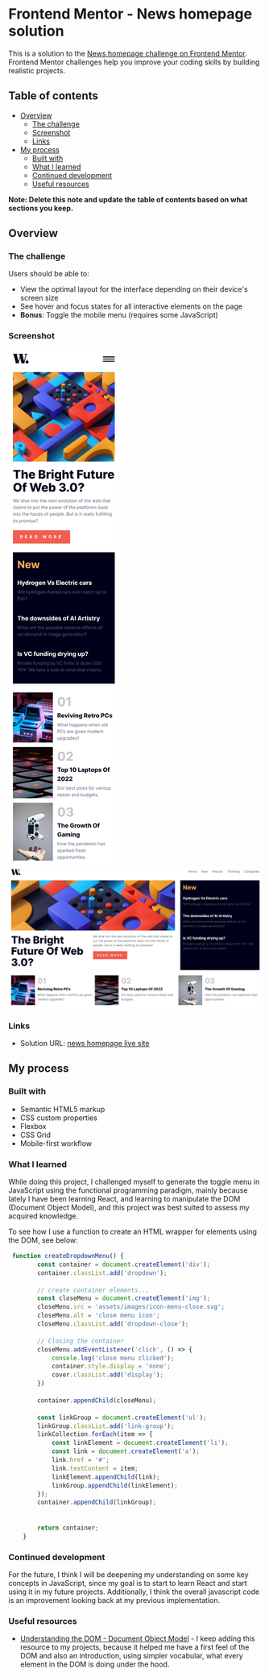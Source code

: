 # Frontend Mentor - News homepage solution

This is a solution to the [News homepage challenge on Frontend Mentor](https://www.frontendmentor.io/challenges/news-homepage-H6SWTa1MFl). Frontend Mentor challenges help you improve your coding skills by building realistic projects. 

## Table of contents

- [Overview](#overview)
  - [The challenge](#the-challenge)
  - [Screenshot](#screenshot)
  - [Links](#links)
- [My process](#my-process)
  - [Built with](#built-with)
  - [What I learned](#what-i-learned)
  - [Continued development](#continued-development)
  - [Useful resources](#useful-resources)

**Note: Delete this note and update the table of contents based on what sections you keep.**

## Overview

### The challenge

Users should be able to:

- View the optimal layout for the interface depending on their device's screen size
- See hover and focus states for all interactive elements on the page
- **Bonus**: Toggle the mobile menu (requires some JavaScript)

### Screenshot

![](design/mobile-layout.png)
![](design/desktop-layout.png)

### Links

- Solution URL: [news homepage live site](https://disney-banje.github.io/news-homepage-main/)

## My process

### Built with

- Semantic HTML5 markup
- CSS custom properties
- Flexbox
- CSS Grid
- Mobile-first workflow

### What I learned

While doing this project, I challenged myself to generate the toggle menu in JavaScript using the functional programming paradigm, mainly because lately I have been learning React, and learning to manipulate the DOM (Document Object Model), and this project was best suited to assess my acquired knowledge.

To see how I use a function to create an HTML wrapper for elements using the DOM, see below:

```js
 function createDropdownMenu() {
        const container = document.createElement('div');
        container.classList.add('dropdown');

        // create container elements...
        const closeMenu = document.createElement('img');
        closeMenu.src = 'assets/images/icon-menu-close.svg';
        closeMenu.alt = 'close menu icon';
        closeMenu.classList.add('dropdown-close');

        // Closing the container
        closeMenu.addEventListener('click', () => {
            console.log('close menu clicked');
            container.style.display = 'none';
            cover.classList.add('display');
        })

        container.appendChild(closeMenu);

        const linkGroup = document.createElement('ul');
        linkGroup.classList.add('link-group');
        linkCollection.forEach(item => {
            const linkElement = document.createElement('li');
            const link = document.createElement('a');
            link.href = '#';
            link.textContent = item;
            linkElement.appendChild(link);
            linkGroup.appendChild(linkElement);
        });
        container.appendChild(linkGroup);


        return container;
    }
```

### Continued development

For the future, I think I will be deepening my understanding on some key concepts in JavaScript, since my goal is to start to learn React and start using it in my future projects. Additionally, I think the overall javascript code is an improvement looking back at my previous implementation.

### Useful resources

- [Understanding the DOM - Document Object Model](https://www.digitalocean.com/community/tutorial-series/understanding-the-dom-document-object-model) - I keep adding this resource to my projects, because it helped me have a first feel of the DOM and also an introduction, using simpler vocabular, what every element in the DOM is doing under the hood.

